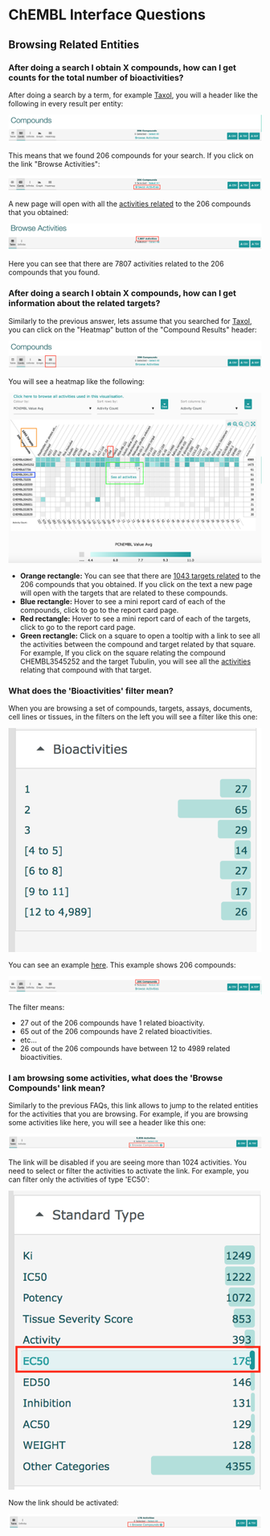 # ChEMBL Interface Questions

## Browsing Related Entities

### After doing a search I obtain X compounds, how can I get counts for the total number of bioactivities?

After doing a search by a term, for example [Taxol](https://www.ebi.ac.uk/chembl/beta/g/#search_results/all/query=Taxol), you will a header like the following in every result per entity:

![](../.gitbook/assets/screen-shot-2018-08-01-at-09.54.16%20%281%29.png)

This means that we found 206 compounds for your search. If you click on the link "Browse Activities":

![](../.gitbook/assets/screen-shot-2018-08-01-at-10.22.22%20%281%29.png)

A new page will open with all the [activities related](https://www.ebi.ac.uk/chembl/beta/g/tiny/xB1NBZge73NTMiwKxpvQXQ==) to the 206 compounds that you obtained:

![](../.gitbook/assets/screen-shot-2018-08-01-at-10.26.46%20%285%29.png)

Here you can see that there are 7807 activities related to the 206 compounds that you found. 

### After doing a search I obtain X compounds, how can I get information about the related targets?

Similarly to the previous answer, lets assume that you searched for [Taxol](https://www.ebi.ac.uk/chembl/beta/g/#search_results/all/query=Taxol), you can click on the "Heatmap" button of the "Compound Results" header:

![](../.gitbook/assets/screen-shot-2018-08-01-at-10.33.04%20%281%29.png)

You will see a heatmap like the following:

![](../.gitbook/assets/screen-shot-2018-08-01-at-10.40.51.png)

* **Orange rectangle:** You can see that there are [1043 targets related](https://www.ebi.ac.uk/chembl/beta/g/tiny/YYX2P/h/OrOYL9ZGFzzkiA==) to the 206 compounds that you obtained. If you click on the text a new page will open with the targets that are related to these compounds.
* **Blue rectangle:** Hover to see a mini report card of each of the compounds, click to go to the report card page. 
* **Red rectangle:** Hover to see a mini report card of each of the targets, click to go to the report card page. 
* **Green rectangle:** Click on a square to open a tooltip with a link to see all the activities between the compound and target related by that square. For example, If you click on the square relating the compound CHEMBL3545252 and the target Tubulin, you will see all the [activities](https://www.ebi.ac.uk/chembl/beta/g/tiny/oW+U32lw6/IMI6N+ldRS5Q==) relating that compound with that target.

### What does the 'Bioactivities' filter mean?

When you are browsing a set of compounds, targets, assays, documents, cell lines or tissues, in the filters on the left you will see a filter like this one:

![](../.gitbook/assets/screen-shot-2018-08-01-at-11.16.56%20%282%29.png)

You can see an example [here](https://www.ebi.ac.uk/chembl/beta/g#browse/compounds/filter/Taxol). This example shows 206 compounds:

![](../.gitbook/assets/screen-shot-2018-08-01-at-11.15.21%20%281%29.png)

The filter means:

* 27 out of the 206 compounds have 1 related bioactivity. 
* 65 out of the 206 compounds have 2 related bioactivities.
* etc...
* 26 out of the 206 compounds have between 12 to 4989 related bioactivities. 

### **I am browsing some activities, what does the 'Browse Compounds' link mean?**

Similarly to the previous FAQs, this link allows to jump to the related entities for the activities that you are browsing. For example, if you are browsing some activities like here, you will see a header like this one:

![](../.gitbook/assets/screen-shot-2018-08-09-at-16.13.46%20%281%29.png)

The link will be disabled if you are seeing more than 1024 activities. You need to select or filter the activities to activate the link. For example, you can filter only the activities of type 'EC50':

![](../.gitbook/assets/screen-shot-2018-08-09-at-16.09.45.png)

Now the link should be activated:

![](../.gitbook/assets/screen-shot-2018-08-09-at-16.16.46.png)



